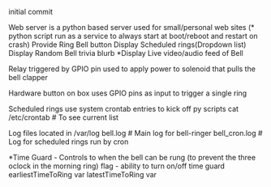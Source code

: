initial commit

Web server is a python based server used for small/personal web sites
(* python script run as a service to always start at boot/reboot and restart on crash)
    Provide Ring Bell button
    Display Scheduled rings(Dropdown list)
    Display Random Bell trivia blurb
    *Display Live video/audio feed of Bell

Relay triggered by GPIO pin used to apply power to solenoid that pulls the bell clapper

Hardware button on box uses GPIO pins as input to trigger a single ring

Scheduled rings use system crontab entries to kick off py scripts
    cat /etc/crontab  # To see current list

Log files located in /var/log
    bell.log       # Main log for bell-ringer 
    bell_cron.log  # Log for scheduled rings run by cron

*Time Guard - Controls to when the bell can be rung (to prevent the three oclock in the morning ring)
    flag - ability to turn on/off time guard
    earliestTimeToRing var
    latestTimeToRing var
  
